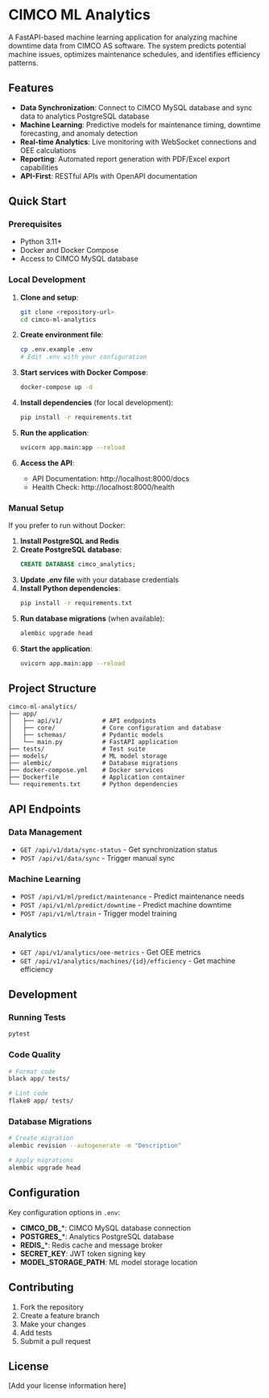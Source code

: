 # CIMCO ML Analytics

A FastAPI-based machine learning application for analyzing machine downtime data from CIMCO AS software. The system predicts potential machine issues, optimizes maintenance schedules, and identifies efficiency patterns.

## Features

- **Data Synchronization**: Connect to CIMCO MySQL database and sync data to analytics PostgreSQL database
- **Machine Learning**: Predictive models for maintenance timing, downtime forecasting, and anomaly detection
- **Real-time Analytics**: Live monitoring with WebSocket connections and OEE calculations
- **Reporting**: Automated report generation with PDF/Excel export capabilities
- **API-First**: RESTful APIs with OpenAPI documentation

## Quick Start

### Prerequisites

- Python 3.11+
- Docker and Docker Compose
- Access to CIMCO MySQL database

### Local Development

1. **Clone and setup**:
   ```bash
   git clone <repository-url>
   cd cimco-ml-analytics
   ```

2. **Create environment file**:
   ```bash
   cp .env.example .env
   # Edit .env with your configuration
   ```

3. **Start services with Docker Compose**:
   ```bash
   docker-compose up -d
   ```

4. **Install dependencies** (for local development):
   ```bash
   pip install -r requirements.txt
   ```

5. **Run the application**:
   ```bash
   uvicorn app.main:app --reload
   ```

6. **Access the API**:
   - API Documentation: http://localhost:8000/docs
   - Health Check: http://localhost:8000/health

### Manual Setup

If you prefer to run without Docker:

1. **Install PostgreSQL and Redis**
2. **Create PostgreSQL database**:
   ```sql
   CREATE DATABASE cimco_analytics;
   ```
3. **Update .env file** with your database credentials
4. **Install Python dependencies**:
   ```bash
   pip install -r requirements.txt
   ```
5. **Run database migrations** (when available):
   ```bash
   alembic upgrade head
   ```
6. **Start the application**:
   ```bash
   uvicorn app.main:app --reload
   ```

## Project Structure

```
cimco-ml-analytics/
├── app/
│   ├── api/v1/           # API endpoints
│   ├── core/             # Core configuration and database
│   ├── schemas/          # Pydantic models
│   └── main.py           # FastAPI application
├── tests/                # Test suite
├── models/               # ML model storage
├── alembic/              # Database migrations
├── docker-compose.yml    # Docker services
├── Dockerfile            # Application container
└── requirements.txt      # Python dependencies
```

## API Endpoints

### Data Management
- `GET /api/v1/data/sync-status` - Get synchronization status
- `POST /api/v1/data/sync` - Trigger manual sync

### Machine Learning
- `POST /api/v1/ml/predict/maintenance` - Predict maintenance needs
- `POST /api/v1/ml/predict/downtime` - Predict machine downtime
- `POST /api/v1/ml/train` - Trigger model training

### Analytics
- `GET /api/v1/analytics/oee-metrics` - Get OEE metrics
- `GET /api/v1/analytics/machines/{id}/efficiency` - Get machine efficiency

## Development

### Running Tests

```bash
pytest
```

### Code Quality

```bash
# Format code
black app/ tests/

# Lint code
flake8 app/ tests/
```

### Database Migrations

```bash
# Create migration
alembic revision --autogenerate -m "Description"

# Apply migrations
alembic upgrade head
```

## Configuration

Key configuration options in `.env`:

- **CIMCO_DB_***: CIMCO MySQL database connection
- **POSTGRES_***: Analytics PostgreSQL database
- **REDIS_***: Redis cache and message broker
- **SECRET_KEY**: JWT token signing key
- **MODEL_STORAGE_PATH**: ML model storage location

## Contributing

1. Fork the repository
2. Create a feature branch
3. Make your changes
4. Add tests
5. Submit a pull request

## License

[Add your license information here]